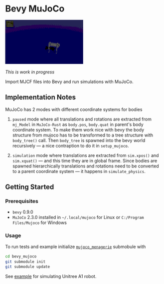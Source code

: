 # Bevy MuJoCo

![image](https://github.com/stillonearth/bevy_rl/blob/main/img/dog.gif?raw=true)

_This is work in progress_

Import MJCF files into Bevy and run simulations with MuJoCo.

## Implementation Notes

MuJoCo has 2 modes with different coordinate systems for bodies

1. `paused` mode where all translations and rotations are extracted from `mj_Model` in `MuJoCo-Rust` as `body.pos`, `body.quat` in parent's body coordinate system. To make them work nice with bevy the body structure from mujoco has to be transformed to a tree structure with `body_tree()` call. Then `body_tree` is spawned into the bevy world recursively — a nice contraption to do it in `setup_mujoco`. 

2. `simulation` mode where translations are extracted from `sim.xpos()` and `sim.xquat()` — and this time they are in global frame. Since bodies are spawned hierarchically translations and rotations need to be converted to a parent coordinate system — it happens in `simulate_physics`.

## Getting Started

### Prerequisites

- `bevy` 0.9.0
- `MuJoCo` 2.3.0 installed in `~/.local/mujoco` for Linux or `C:/Program Files/Mujoco` for Windows

### Usage

To run tests and example initialize [`mujoco_menagerie`](https://github.com/deepmind/mujoco_menagerie) submobule with

```bash
cd bevy_mujoco
git submodule init
git submodule update
```

See [example](https://github.com/stillonearth/bevy_quadruped_neural_control) for simulating Unitree A1 robot.
